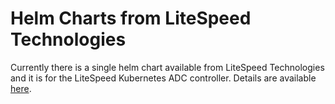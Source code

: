 Helm Charts from LiteSpeed Technologies
=======================================

Currently there is a single helm chart available from LiteSpeed Technologies and it is for the LiteSpeed Kubernetes ADC controller.
Details are available [here](https://github.com/litespeedtech/helm-chart/blob/main/helm-chart-sources/ls-k8s-webadc/README.md).
